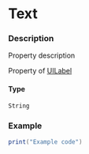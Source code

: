 # Text
### Description
Property description

Property of [UILabel](/classes/UILabel/)

#### Type
`String`

### Example
```lua
print("Example code")
```
